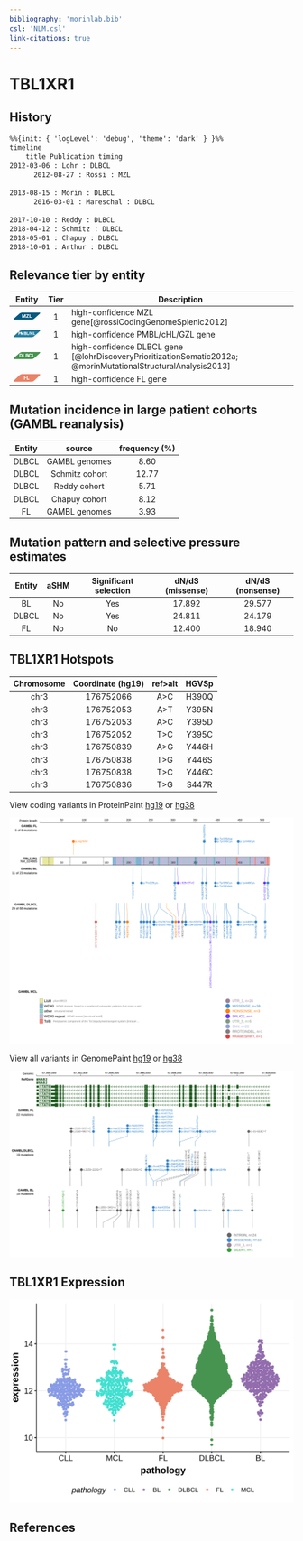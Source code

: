 ```yaml
---
bibliography: 'morinlab.bib'
csl: 'NLM.csl'
link-citations: true
---
```

# TBL1XR1

## History
```mermaid
%%{init: { 'logLevel': 'debug', 'theme': 'dark' } }%%
timeline
    title Publication timing
2012-03-06 : Lohr : DLBCL
      2012-08-27 : Rossi : MZL

2013-08-15 : Morin : DLBCL
      2016-03-01 : Mareschal : DLBCL

2017-10-10 : Reddy : DLBCL
2018-04-12 : Schmitz : DLBCL
2018-05-01 : Chapuy : DLBCL
2018-10-01 : Arthur : DLBCL
```

## Relevance tier by entity

|Entity|Tier|Description                           |
|:------:|:----:|--------------------------------------|
|![MZL](images/icons/MZL_tier1.png)|1|high-confidence MZL gene[@rossiCodingGenomeSplenic2012]|
|![PMBL](images/icons/PMBL_tier1.png)|1|high-confidence PMBL/cHL/GZL gene|
|![DLBCL](images/icons/DLBCL_tier1.png) |1   |high-confidence DLBCL gene            [@lohrDiscoveryPrioritizationSomatic2012a; @morinMutationalStructuralAnalysis2013]|
|![FL](images/icons/FL_tier1.png)    |1   |high-confidence FL gene               |

## Mutation incidence in large patient cohorts (GAMBL reanalysis)

|Entity|source               |frequency (%)|
|:------:|:---------------------:|:-------------:|
|DLBCL |GAMBL genomes        | 8.60        |
|DLBCL |Schmitz cohort       |12.77        |
|DLBCL |Reddy cohort         | 5.71        |
|DLBCL |Chapuy cohort        | 8.12        |
|FL    |GAMBL genomes        | 3.93        |

## Mutation pattern and selective pressure estimates

|Entity|aSHM|Significant selection|dN/dS (missense)|dN/dS (nonsense)|
|:------:|:----:|:---------------------:|:----------------:|:----------------:|
|BL    |No  |Yes                  |17.892          |29.577          |
|DLBCL |No  |Yes                  |24.811          |24.179          |
|FL    |No  |No                   |12.400          |18.940          |


## TBL1XR1 Hotspots

| Chromosome |Coordinate (hg19) | ref>alt | HGVSp | 
 | :---:| :---: | :--: | :---: |
| chr3 | 176752066 | A>C | H390Q |
| chr3 | 176752053 | A>T | Y395N |
| chr3 | 176752053 | A>C | Y395D |
| chr3 | 176752052 | T>C | Y395C |
| chr3 | 176750839 | A>G | Y446H |
| chr3 | 176750838 | T>G | Y446S |
| chr3 | 176750838 | T>C | Y446C |
| chr3 | 176750836 | T>G | S447R |

View coding variants in ProteinPaint [hg19](https://morinlab.github.io/LLMPP/GAMBL/TBL1XR1_protein.html)  or [hg38](https://morinlab.github.io/LLMPP/GAMBL/TBL1XR1_protein_hg38.html)

![](images/proteinpaint/TBL1XR1_NM_024665.svg)

View all variants in GenomePaint [hg19](https://morinlab.github.io/LLMPP/GAMBL/TBL1XR1.html)  or [hg38](https://morinlab.github.io/LLMPP/GAMBL/TBL1XR1_hg38.html)

![](images/proteinpaint/TBL1XR1.svg)

## TBL1XR1 Expression
![](images/gene_expression/TBL1XR1_by_pathology.svg)
<!-- ORIGIN: rossiCodingGenomeSplenic2012c -->
<!-- MZL: rossiCodingGenomeSplenic2012c -->
<!-- DLBCL: mareschalWholeExomeSequencing2016 -->

## References

